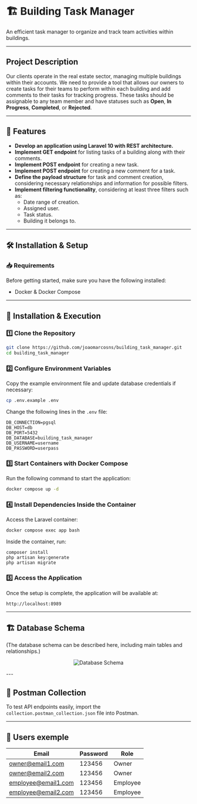 # 🏗️ Building Task Manager

An efficient task manager to organize and track team activities within buildings.

---

## **Project Description**

Our clients operate in the real estate sector, managing multiple buildings within their accounts. We need to provide a tool that allows our owners to create tasks for their teams to perform within each building and add comments to their tasks for tracking progress. These tasks should be assignable to any team member and have statuses such as **Open**, **In Progress**, **Completed**, or **Rejected**.

---

## 🚀 **Features**

- **Develop an application using Laravel 10 with REST architecture.**
- **Implement GET endpoint** for listing tasks of a building along with their comments.
- **Implement POST endpoint** for creating a new task.
- **Implement POST endpoint** for creating a new comment for a task.
- **Define the payload structure** for task and comment creation, considering necessary relationships and information for possible filters.
- **Implement filtering functionality**, considering at least three filters such as:
  - Date range of creation.
  - Assigned user.
  - Task status.
  - Building it belongs to.

---

## 🛠️ **Installation & Setup**

### 📥 **Requirements**

Before getting started, make sure you have the following installed:

- Docker & Docker Compose

---

## 📌 Installation & Execution

### 1️⃣ Clone the Repository

```bash
git clone https://github.com/joaomarcosns/building_task_manager.git
cd building_task_manager
```

### 2️⃣ Configure Environment Variables

Copy the example environment file and update database credentials if necessary:

```bash
cp .env.example .env
```

Change the following lines in the `.env` file:

```env
DB_CONNECTION=pgsql
DB_HOST=db
DB_PORT=5432
DB_DATABASE=building_task_manager
DB_USERNAME=username
DB_PASSWORD=userpass
```

### 3️⃣ Start Containers with Docker Compose

Run the following command to start the application:

```bash
docker compose up -d
```

### 4️⃣ Install Dependencies Inside the Container

Access the Laravel container:

```bash
docker compose exec app bash
```

Inside the container, run:

```
composer install
php artisan key:generate
php artisan migrate
```

### 5️⃣ Access the Application

Once the setup is complete, the application will be available at:

```
http://localhost:8989
```

---

## 🏗️ Database Schema

(The database schema can be described here, including main tables and relationships.)

<p align="center">
    <img src="https://i.postimg.cc/V64HRNv2/building-task-manager.png" alt="Database Schema">
</p>
---

## 📩 Postman Collection

To test API endpoints easily, import the `collection.postman_collection.json` file into Postman.

---

## 📜 Users exemple

| Email               | Password | Role   |
|---------------------|---------|---------|
| <owner@email1.com>  | 123456  | Owner  |
| <owner@email2.com>  | 123456  | Owner  |
| <employee@email1.com>  | 123456  | Employee  |
| <employee@email2.com>  | 123456  | Employee  |
